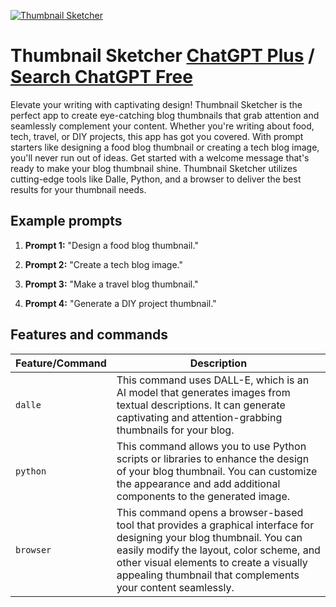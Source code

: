 
[![Thumbnail Sketcher](https://files.oaiusercontent.com/file-hoUSrNrP8PteYrj0CUBs8d9x?se=2123-10-16T07%3A50%3A40Z&sp=r&sv=2021-08-06&sr=b&rscc=max-age%3D31536000%2C%20immutable&rscd=attachment%3B%20filename%3D1a39071c-8265-4128-9345-1f21112d9a83.png&sig=KQlNQswUqaiCw2z1v/%2BHL83OALe9y5cVIgejcfkeQjY%3D)](https://chat.openai.com/g/g-Cw11sym4k-thumbnail-sketcher)

# Thumbnail Sketcher [ChatGPT Plus](https://chat.openai.com/g/g-Cw11sym4k-thumbnail-sketcher) / [Search ChatGPT Free](https://gptcall.net/index.html#/?search=Thumbnail%20Sketcher)

Elevate your writing with captivating design! Thumbnail Sketcher is the perfect app to create eye-catching blog thumbnails that grab attention and seamlessly complement your content. Whether you're writing about food, tech, travel, or DIY projects, this app has got you covered. With prompt starters like designing a food blog thumbnail or creating a tech blog image, you'll never run out of ideas. Get started with a welcome message that's ready to make your blog thumbnail shine. Thumbnail Sketcher utilizes cutting-edge tools like Dalle, Python, and a browser to deliver the best results for your thumbnail needs.

## Example prompts

1. **Prompt 1:** "Design a food blog thumbnail."

2. **Prompt 2:** "Create a tech blog image."

3. **Prompt 3:** "Make a travel blog thumbnail."

4. **Prompt 4:** "Generate a DIY project thumbnail."


## Features and commands

| Feature/Command | Description |
| --- | --- |
| `dalle` | This command uses DALL-E, which is an AI model that generates images from textual descriptions. It can generate captivating and attention-grabbing thumbnails for your blog. |
| `python` | This command allows you to use Python scripts or libraries to enhance the design of your blog thumbnail. You can customize the appearance and add additional components to the generated image. |
| `browser` | This command opens a browser-based tool that provides a graphical interface for designing your blog thumbnail. You can easily modify the layout, color scheme, and other visual elements to create a visually appealing thumbnail that complements your content seamlessly. |


